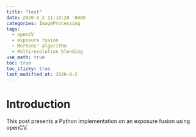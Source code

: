 ```yaml
---
title: "test"
date: 2020-8-2 11:10:28 -0400
categories: ImageProcessing
tags:
  - openCV 
  - exposure fusion
  - Mertens' algorithm
  - Multiresolution blending
use_math: true
toc: true
toc_sticky: true
last_modified_at: 2020-8-2
---
```


# Introduction  

  This post presents a Python implementation on an exposure fusion using openCV. 
